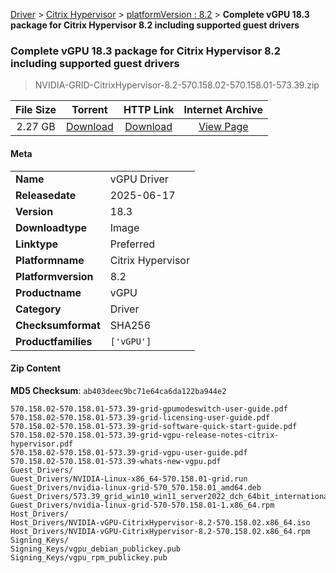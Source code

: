
[Driver](/README.md)  >  [Citrix Hypervisor](/index/Driver/Citrix_Hypervisor.md)  >  [platformVersion : 8.2](/index/Driver/Citrix_Hypervisor/8.2.md)  >  **Complete vGPU 18.3 package for Citrix Hypervisor 8.2 including supported guest drivers**


###    Complete vGPU 18.3 package for Citrix Hypervisor 8.2 including supported guest drivers

> NVIDIA-GRID-CitrixHypervisor-8.2-570.158.02-570.158.01-573.39.zip   


| **File Size** | **Torrent**  | **HTTP Link** | **Internet Archive** |
|:-------------:|:------------:|:-------------:|:--------------------:|
| 2.27 GB |  [Download](https://archive.org/download/nvgpu_NVIDIA-GRID-CitrixHypervisor-8.2-570.158.02-570.158.01-573.39.zip_elmt9wue/nvgpu_NVIDIA-GRID-CitrixHypervisor-8.2-570.158.02-570.158.01-573.39.zip_elmt9wue_archive.torrent)       | [Download](https://archive.org/compress/nvgpu_NVIDIA-GRID-CitrixHypervisor-8.2-570.158.02-570.158.01-573.39.zip_elmt9wue) | [View Page](https://archive.org/details/nvgpu_NVIDIA-GRID-CitrixHypervisor-8.2-570.158.02-570.158.01-573.39.zip_elmt9wue)       |

#### Meta

<table>
<tr><td><strong>Name</strong></td><td>vGPU Driver</td></tr>
<tr><td><strong>Releasedate</strong></td><td>2025-06-17</td></tr>
<tr><td><strong>Version</strong></td><td>18.3</td></tr>
<tr><td><strong>Downloadtype</strong></td><td>Image</td></tr>
<tr><td><strong>Linktype</strong></td><td>Preferred</td></tr>
<tr><td><strong>Platformname</strong></td><td>Citrix Hypervisor</td></tr>
<tr><td><strong>Platformversion</strong></td><td>8.2</td></tr>
<tr><td><strong>Productname</strong></td><td>vGPU</td></tr>
<tr><td><strong>Category</strong></td><td>Driver</td></tr>
<tr><td><strong>Checksumformat</strong></td><td>SHA256</td></tr>
<tr><td><strong>Productfamilies</strong></td><td><code>['vGPU']</code></td></tr>
</table>

#### Zip Content

**MD5 Checksum**: `ab403deec9bc71e64ca6da122ba944e2`

```text
570.158.02-570.158.01-573.39-grid-gpumodeswitch-user-guide.pdf
570.158.02-570.158.01-573.39-grid-licensing-user-guide.pdf
570.158.02-570.158.01-573.39-grid-software-quick-start-guide.pdf
570.158.02-570.158.01-573.39-grid-vgpu-release-notes-citrix-hypervisor.pdf
570.158.02-570.158.01-573.39-grid-vgpu-user-guide.pdf
570.158.02-570.158.01-573.39-whats-new-vgpu.pdf
Guest_Drivers/
Guest_Drivers/NVIDIA-Linux-x86_64-570.158.01-grid.run
Guest_Drivers/nvidia-linux-grid-570_570.158.01_amd64.deb
Guest_Drivers/573.39_grid_win10_win11_server2022_dch_64bit_international.exe
Guest_Drivers/nvidia-linux-grid-570-570.158.01-1.x86_64.rpm
Host_Drivers/
Host_Drivers/NVIDIA-vGPU-CitrixHypervisor-8.2-570.158.02.x86_64.iso
Host_Drivers/NVIDIA-vGPU-CitrixHypervisor-8.2-570.158.02.x86_64.rpm
Signing_Keys/
Signing_Keys/vgpu_debian_publickey.pub
Signing_Keys/vgpu_rpm_publickey.pub
```